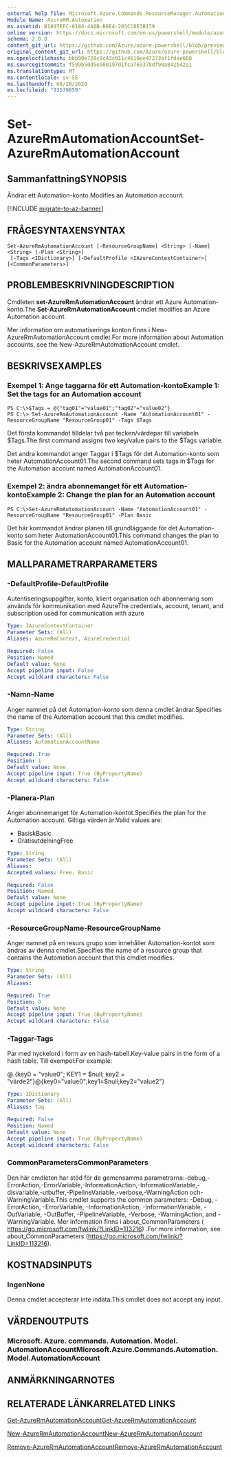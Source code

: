 ```yaml
---
external help file: Microsoft.Azure.Commands.ResourceManager.Automation.dll-Help.xml
Module Name: AzureRM.Automation
ms.assetid: B1897EFC-0184-4A8B-B8E4-203CC8E3B179
online version: https://docs.microsoft.com/en-us/powershell/module/azurerm.automation/set-azurermautomationaccount
schema: 2.0.0
content_git_url: https://github.com/Azure/azure-powershell/blob/preview/src/ResourceManager/Automation/Commands.Automation/help/Set-AzureRmAutomationAccount.md
original_content_git_url: https://github.com/Azure/azure-powershell/blob/preview/src/ResourceManager/Automation/Commands.Automation/help/Set-AzureRmAutomationAccount.md
ms.openlocfilehash: bbb90e728c9c43c011c4610ee47273af1fdae668
ms.sourcegitcommit: f599b50d5e980197d1fca769378df90a842b42a1
ms.translationtype: MT
ms.contentlocale: sv-SE
ms.lasthandoff: 08/20/2020
ms.locfileid: "93579659"
---
```

# <span data-ttu-id="4f4e8-101">Set-AzureRmAutomationAccount</span><span class="sxs-lookup"><span data-stu-id="4f4e8-101">Set-AzureRmAutomationAccount</span></span>

## <span data-ttu-id="4f4e8-102">Sammanfattning</span><span class="sxs-lookup"><span data-stu-id="4f4e8-102">SYNOPSIS</span></span>
<span data-ttu-id="4f4e8-103">Ändrar ett Automation-konto.</span><span class="sxs-lookup"><span data-stu-id="4f4e8-103">Modifies an Automation account.</span></span>

[!INCLUDE [migrate-to-az-banner](../../includes/migrate-to-az-banner.md)]

## <span data-ttu-id="4f4e8-104">FRÅGESYNTAXEN</span><span class="sxs-lookup"><span data-stu-id="4f4e8-104">SYNTAX</span></span>

```
Set-AzureRmAutomationAccount [-ResourceGroupName] <String> [-Name] <String> [-Plan <String>]
 [-Tags <IDictionary>] [-DefaultProfile <IAzureContextContainer>] [<CommonParameters>]
```

## <span data-ttu-id="4f4e8-105">PROBLEMBESKRIVNING</span><span class="sxs-lookup"><span data-stu-id="4f4e8-105">DESCRIPTION</span></span>
<span data-ttu-id="4f4e8-106">Cmdleten **set-AzureRmAutomationAccount** ändrar ett Azure Automation-konto.</span><span class="sxs-lookup"><span data-stu-id="4f4e8-106">The **Set-AzureRmAutomationAccount** cmdlet modifies an Azure Automation account.</span></span>

<span data-ttu-id="4f4e8-107">Mer information om automatiserings konton finns i New-AzureRmAutomationAccount cmdlet.</span><span class="sxs-lookup"><span data-stu-id="4f4e8-107">For more information about Automation accounts, see the New-AzureRmAutomationAccount cmdlet.</span></span>

## <span data-ttu-id="4f4e8-108">BESKRIVS</span><span class="sxs-lookup"><span data-stu-id="4f4e8-108">EXAMPLES</span></span>

### <span data-ttu-id="4f4e8-109">Exempel 1: Ange taggarna för ett Automation-konto</span><span class="sxs-lookup"><span data-stu-id="4f4e8-109">Example 1: Set the tags for an Automation account</span></span>
```
PS C:\>$Tags = @{"tag01"="value01";"tag02"="value02"}
PS C:\> Set-AzureRmAutomationAccount -Name "AutomationAccount01" -ResourceGroupName "ResourceGroup01" -Tags $Tags
```

<span data-ttu-id="4f4e8-110">Det första kommandot tilldelar två par tecken/värdepar till variabeln $Tags.</span><span class="sxs-lookup"><span data-stu-id="4f4e8-110">The first command assigns two key/value pairs to the $Tags variable.</span></span>

<span data-ttu-id="4f4e8-111">Det andra kommandot anger Taggar i $Tags för det Automation-konto som heter AutomationAccount01.</span><span class="sxs-lookup"><span data-stu-id="4f4e8-111">The second command sets tags in $Tags for the Automation account named AutomationAccount01.</span></span>

### <span data-ttu-id="4f4e8-112">Exempel 2: ändra abonnemanget för ett Automation-konto</span><span class="sxs-lookup"><span data-stu-id="4f4e8-112">Example 2: Change the plan for an Automation account</span></span>
```
PS C:\>Set-AzureRmAutomationAccount -Name "AutomationAccount01" -ResourceGroupName "ResourceGroup01" -Plan Basic
```

<span data-ttu-id="4f4e8-113">Det här kommandot ändrar planen till grundläggande för det Automation-konto som heter AutomationAccount01.</span><span class="sxs-lookup"><span data-stu-id="4f4e8-113">This command changes the plan to Basic for the Automation account named AutomationAccount01.</span></span>

## <span data-ttu-id="4f4e8-114">MALLPARAMETRAR</span><span class="sxs-lookup"><span data-stu-id="4f4e8-114">PARAMETERS</span></span>

### <span data-ttu-id="4f4e8-115">-DefaultProfile</span><span class="sxs-lookup"><span data-stu-id="4f4e8-115">-DefaultProfile</span></span>
<span data-ttu-id="4f4e8-116">Autentiseringsuppgifter, konto, klient organisation och abonnemang som används för kommunikation med Azure</span><span class="sxs-lookup"><span data-stu-id="4f4e8-116">The credentials, account, tenant, and subscription used for communication with azure</span></span>

```yaml
Type: IAzureContextContainer
Parameter Sets: (All)
Aliases: AzureRmContext, AzureCredential

Required: False
Position: Named
Default value: None
Accept pipeline input: False
Accept wildcard characters: False
```

### <span data-ttu-id="4f4e8-117">-Namn</span><span class="sxs-lookup"><span data-stu-id="4f4e8-117">-Name</span></span>
<span data-ttu-id="4f4e8-118">Anger namnet på det Automation-konto som denna cmdlet ändrar.</span><span class="sxs-lookup"><span data-stu-id="4f4e8-118">Specifies the name of the Automation account that this cmdlet modifies.</span></span>

```yaml
Type: String
Parameter Sets: (All)
Aliases: AutomationAccountName

Required: True
Position: 1
Default value: None
Accept pipeline input: True (ByPropertyName)
Accept wildcard characters: False
```

### <span data-ttu-id="4f4e8-119">-Planera</span><span class="sxs-lookup"><span data-stu-id="4f4e8-119">-Plan</span></span>
<span data-ttu-id="4f4e8-120">Anger abonnemanget för Automation-kontot.</span><span class="sxs-lookup"><span data-stu-id="4f4e8-120">Specifies the plan for the Automation account.</span></span>
<span data-ttu-id="4f4e8-121">Giltiga värden är:</span><span class="sxs-lookup"><span data-stu-id="4f4e8-121">Valid values are:</span></span>

- <span data-ttu-id="4f4e8-122">Basisk</span><span class="sxs-lookup"><span data-stu-id="4f4e8-122">Basic</span></span>
- <span data-ttu-id="4f4e8-123">Gratisutdelning</span><span class="sxs-lookup"><span data-stu-id="4f4e8-123">Free</span></span>

```yaml
Type: String
Parameter Sets: (All)
Aliases: 
Accepted values: Free, Basic

Required: False
Position: Named
Default value: None
Accept pipeline input: True (ByPropertyName)
Accept wildcard characters: False
```

### <span data-ttu-id="4f4e8-124">-ResourceGroupName</span><span class="sxs-lookup"><span data-stu-id="4f4e8-124">-ResourceGroupName</span></span>
<span data-ttu-id="4f4e8-125">Anger namnet på en resurs grupp som innehåller Automation-kontot som ändras av denna cmdlet.</span><span class="sxs-lookup"><span data-stu-id="4f4e8-125">Specifies the name of a resource group that contains the Automation account that this cmdlet modifies.</span></span>

```yaml
Type: String
Parameter Sets: (All)
Aliases: 

Required: True
Position: 0
Default value: None
Accept pipeline input: True (ByPropertyName)
Accept wildcard characters: False
```

### <span data-ttu-id="4f4e8-126">-Taggar</span><span class="sxs-lookup"><span data-stu-id="4f4e8-126">-Tags</span></span>
<span data-ttu-id="4f4e8-127">Par med nyckelord i form av en hash-tabell.</span><span class="sxs-lookup"><span data-stu-id="4f4e8-127">Key-value pairs in the form of a hash table.</span></span> <span data-ttu-id="4f4e8-128">Till exempel:</span><span class="sxs-lookup"><span data-stu-id="4f4e8-128">For example:</span></span>

<span data-ttu-id="4f4e8-129">@ {key0 = "value0"; KEY1 = $null; key2 = "värde2"}</span><span class="sxs-lookup"><span data-stu-id="4f4e8-129">@{key0="value0";key1=$null;key2="value2"}</span></span>

```yaml
Type: IDictionary
Parameter Sets: (All)
Aliases: Tag

Required: False
Position: Named
Default value: None
Accept pipeline input: True (ByPropertyName)
Accept wildcard characters: False
```

### <span data-ttu-id="4f4e8-130">CommonParameters</span><span class="sxs-lookup"><span data-stu-id="4f4e8-130">CommonParameters</span></span>
<span data-ttu-id="4f4e8-131">Den här cmdleten har stöd för de gemensamma parametrarna:-debug,-ErrorAction,-ErrorVariable,-InformationAction,-InformationVariable,-disvariable,-utbuffer,-PipelineVariable,-verbose,-WarningAction och-WarningVariable.</span><span class="sxs-lookup"><span data-stu-id="4f4e8-131">This cmdlet supports the common parameters: -Debug, -ErrorAction, -ErrorVariable, -InformationAction, -InformationVariable, -OutVariable, -OutBuffer, -PipelineVariable, -Verbose, -WarningAction, and -WarningVariable.</span></span> <span data-ttu-id="4f4e8-132">Mer information finns i about_CommonParameters ( https://go.microsoft.com/fwlink/?LinkID=113216) .</span><span class="sxs-lookup"><span data-stu-id="4f4e8-132">For more information, see about_CommonParameters (https://go.microsoft.com/fwlink/?LinkID=113216).</span></span>

## <span data-ttu-id="4f4e8-133">KOSTNADS</span><span class="sxs-lookup"><span data-stu-id="4f4e8-133">INPUTS</span></span>

### <span data-ttu-id="4f4e8-134">Ingen</span><span class="sxs-lookup"><span data-stu-id="4f4e8-134">None</span></span>
<span data-ttu-id="4f4e8-135">Denna cmdlet accepterar inte indata.</span><span class="sxs-lookup"><span data-stu-id="4f4e8-135">This cmdlet does not accept any input.</span></span>

## <span data-ttu-id="4f4e8-136">VÄRDEN</span><span class="sxs-lookup"><span data-stu-id="4f4e8-136">OUTPUTS</span></span>

### <span data-ttu-id="4f4e8-137">Microsoft. Azure. commands. Automation. Model. AutomationAccount</span><span class="sxs-lookup"><span data-stu-id="4f4e8-137">Microsoft.Azure.Commands.Automation.Model.AutomationAccount</span></span>

## <span data-ttu-id="4f4e8-138">ANMÄRKNINGAR</span><span class="sxs-lookup"><span data-stu-id="4f4e8-138">NOTES</span></span>

## <span data-ttu-id="4f4e8-139">RELATERADE LÄNKAR</span><span class="sxs-lookup"><span data-stu-id="4f4e8-139">RELATED LINKS</span></span>

[<span data-ttu-id="4f4e8-140">Get-AzureRmAutomationAccount</span><span class="sxs-lookup"><span data-stu-id="4f4e8-140">Get-AzureRmAutomationAccount</span></span>](./Get-AzureRmAutomationAccount.md)

[<span data-ttu-id="4f4e8-141">New-AzureRmAutomationAccount</span><span class="sxs-lookup"><span data-stu-id="4f4e8-141">New-AzureRmAutomationAccount</span></span>](./New-AzureRmAutomationAccount.md)

[<span data-ttu-id="4f4e8-142">Remove-AzureRmAutomationAccount</span><span class="sxs-lookup"><span data-stu-id="4f4e8-142">Remove-AzureRmAutomationAccount</span></span>](./Remove-AzureRmAutomationAccount.md)
